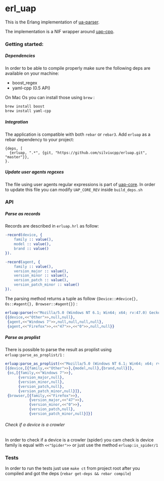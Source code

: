 # erl_uap

This is the Erlang implementation of [ua-parser][1].

The implementation is a NIF wrapper around [uap-cpp][2]. 

### Getting started:

##### Dependencies

In order to be able to compile properly make sure the following deps are available on your machine:

- boost_regex
- yaml-cpp (0.5 API)

On Mac Os you can install those using `brew` :

```bash
brew install boost
brew install yaml-cpp
``` 

##### Integration

The application is compatible with both `rebar` or `rebar3`. Add `erluap` as a rebar dependency to your project:

```
{deps, [
  {erluap, ".*", {git, "https://github.com/silviucpp/erluap.git", "master"}},
}.
```

##### Update user agents regexes

The file using user agents regular expressions is part of [uap-core][3]. In order to update this file you can modify
`UAP_CORE_REV` inside `build_deps.sh`

### API

##### Parse as records

Records are described in `erluap.hrl` as follow:

```erlang
-record(device, {
    family :: value(),
    model :: value(),
    brand :: value()
}).

-record(agent, {
    family :: value(),
    version_major :: value(),
    version_minor :: value(),
    version_patch :: value(),
    version_patch_minor :: value()
}).
```

The parsing method returns a tuple as follow `{Device::#device{}, Os::#agent{}, Browser::#agent{}}` :

```erlang
erluap:parse(<<"Mozilla/5.0 (Windows NT 6.1; Win64; x64; rv:47.0) Gecko/20100101 Firefox/47.0">>).
{{device,<<"Other">>,null,null},
 {agent,<<"Windows 7">>,null,null,null,null},
 {agent,<<"Firefox">>,<<"47">>,<<"0">>,null,null}}
```

##### Parse as proplist

There is possible to parse the result as proplist using `erluap:parse_as_proplist/1` :

```erlang
erluap:parse_as_proplist(<<"Mozilla/5.0 (Windows NT 6.1; Win64; x64; rv:47.0) Gecko/20100101 Firefox/47.0">>).
[{device,[{family,<<"Other">>},{model,null},{brand,null}]},
 {os,[{family,<<"Windows 7">>},
      {version_major,null},
      {version_minor,null},
      {version_patch,null},
      {version_patch_minor,null}]},
 {browser,[{family,<<"Firefox">>},
           {version_major,<<"47">>},
           {version_minor,<<"0">>},
           {version_patch,null},
           {version_patch_minor,null}]}] 
```

###### Check if a device is a crowler

In order to check if a device is a crowler (spider) you cam check is device family is equal with `<<"Spider">>` or just use
the method `erluap:is_spider/1`

### Tests

In order to run the tests just use `make ct` from project root after you compiled and got the deps (`rebar get-deps && rebar compile`)

[1]:https://github.com/ua-parser
[2]:https://github.com/ua-parser/uap-cpp
[3]:https://github.com/ua-parser/uap-core

